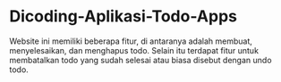 # Dicoding-Aplikasi-Todo-Apps

Website ini memiliki beberapa fitur, di antaranya adalah membuat, menyelesaikan, dan menghapus todo. Selain itu terdapat fitur untuk membatalkan todo yang sudah selesai atau biasa disebut dengan undo todo.